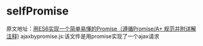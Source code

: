 # selfPromise
原文地址：[用ES6实现一个简单易懂的Promise（遵循Promise/A+ 规范并附详解注释)](https://www.jianshu.com/p/c77cfde7ebe1)
ajaxbypromise.js:该文件是用promise实现了一个ajax请求
